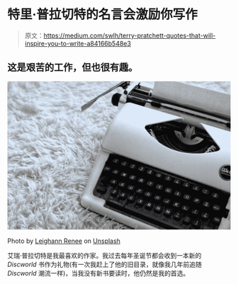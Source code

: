 # 特里·普拉切特的名言会激励你写作

> 原文：<https://medium.com/swlh/terry-pratchett-quotes-that-will-inspire-you-to-write-a84166b548e3>

## 这是艰苦的工作，但也很有趣。

![](img/934d1ef263197e380b902a99951146a7.png)

Photo by [Leighann Renee](https://unsplash.com/@ohleighann?utm_source=medium&utm_medium=referral) on [Unsplash](https://unsplash.com?utm_source=medium&utm_medium=referral)

艾瑞·普拉切特是我最喜欢的作家。我过去每年圣诞节都会收到一本新的 *Discworld* 书作为礼物(有一次我赶上了他的旧目录，就像我几年前追随 *Discworld* 潮流一样)，当我没有新书要读时，他仍然是我的首选。